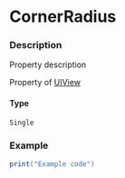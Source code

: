 # CornerRadius
### Description
Property description

Property of [UIView](/classes/UIView/)

#### Type
`Single`

### Example
```lua
print("Example code")
```
